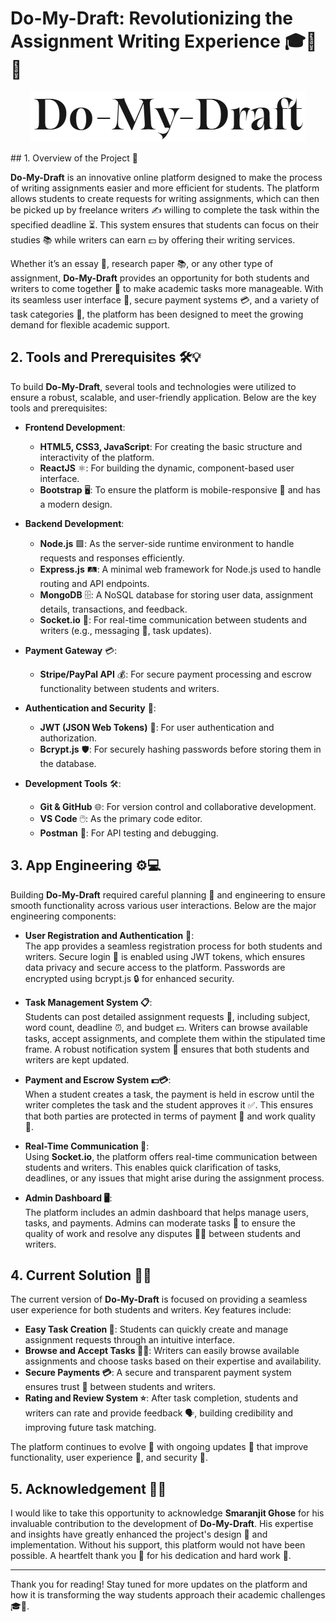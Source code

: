 # Do-My-Draft: Revolutionizing the Assignment Writing Experience 🎓📝🚀

<p align="center">
<img src="./Screenshot 2024-12-27 174335.png">
</p>
## 1. Overview of the Project 🌟

**Do-My-Draft** is an innovative online platform designed to make the process of writing assignments easier and more efficient for students. The platform allows students to create requests for writing assignments, which can then be picked up by freelance writers ✍️ willing to complete the task within the specified deadline ⏳. This system ensures that students can focus on their studies 📚 while writers can earn 💵 by offering their writing services. 

Whether it’s an essay 📄, research paper 📚, or any other type of assignment, **Do-My-Draft** provides an opportunity for both students and writers to come together 🤝 to make academic tasks more manageable. With its seamless user interface 🎨, secure payment systems 💳, and a variety of task categories 📑, the platform has been designed to meet the growing demand for flexible academic support.

## 2. Tools and Prerequisites 🛠️💡

To build **Do-My-Draft**, several tools and technologies were utilized to ensure a robust, scalable, and user-friendly application. Below are the key tools and prerequisites:

- **Frontend Development**:  
  - **HTML5, CSS3, JavaScript**: For creating the basic structure and interactivity of the platform.  
  - **ReactJS** ⚛️: For building the dynamic, component-based user interface.  
  - **Bootstrap** 🖥️: To ensure the platform is mobile-responsive 📱 and has a modern design.

- **Backend Development**:  
  - **Node.js** 🟩: As the server-side runtime environment to handle requests and responses efficiently.  
  - **Express.js** 🛤️: A minimal web framework for Node.js used to handle routing and API endpoints.  
  - **MongoDB** 🗄️: A NoSQL database for storing user data, assignment details, transactions, and feedback.  
  - **Socket.io** 🔗: For real-time communication between students and writers (e.g., messaging 💬, task updates).

- **Payment Gateway** 💳:  
  - **Stripe/PayPal API** 💰: For secure payment processing and escrow functionality between students and writers.

- **Authentication and Security** 🔐:  
  - **JWT (JSON Web Tokens)** 🔑: For user authentication and authorization.  
  - **Bcrypt.js** 🛡️: For securely hashing passwords before storing them in the database.

- **Development Tools** 🛠️:  
  - **Git & GitHub** 🌐: For version control and collaborative development.  
  - **VS Code** 🖱️: As the primary code editor.  
  - **Postman** 🧪: For API testing and debugging.

## 3. App Engineering ⚙️💻

Building **Do-My-Draft** required careful planning 🧠 and engineering to ensure smooth functionality across various user interactions. Below are the major engineering components:

- **User Registration and Authentication** 📝:  
  The app provides a seamless registration process for both students and writers. Secure login 🔐 is enabled using JWT tokens, which ensures data privacy and secure access to the platform. Passwords are encrypted using bcrypt.js 🔒 for enhanced security.

- **Task Management System 📋**:  
  Students can post detailed assignment requests 📑, including subject, word count, deadline ⏰, and budget 💵. Writers can browse available tasks, accept assignments, and complete them within the stipulated time frame. A robust notification system 🔔 ensures that both students and writers are kept updated.

- **Payment and Escrow System 💵💳**:  
  When a student creates a task, the payment is held in escrow until the writer completes the task and the student approves it ✅. This ensures that both parties are protected in terms of payment 💸 and work quality 📜.

- **Real-Time Communication 💬**:  
  Using **Socket.io**, the platform offers real-time communication between students and writers. This enables quick clarification of tasks, deadlines, or any issues that might arise during the assignment process.

- **Admin Dashboard 🖥️**:  
  The platform includes an admin dashboard that helps manage users, tasks, and payments. Admins can moderate tasks 🛑 to ensure the quality of work and resolve any disputes 🧑‍⚖️ between students and writers.

## 4. Current Solution 💼✨

The current version of **Do-My-Draft** is focused on providing a seamless user experience for both students and writers. Key features include:

- **Easy Task Creation 📝**: Students can quickly create and manage assignment requests through an intuitive interface.  
- **Browse and Accept Tasks 🧑‍💻**: Writers can easily browse available assignments and choose tasks based on their expertise and availability.  
- **Secure Payments 💳**: A secure and transparent payment system ensures trust 🤝 between students and writers.  
- **Rating and Review System ⭐️**: After task completion, students and writers can rate and provide feedback 🗣️, building credibility and improving future task matching.

The platform continues to evolve 🌱 with ongoing updates 🔄 that improve functionality, user experience 🎉, and security 🔐.

## 5. Acknowledgement 🙏💖

I would like to take this opportunity to acknowledge **Smaranjit Ghose** for his invaluable contribution to the development of **Do-My-Draft**. His expertise and insights have greatly enhanced the project's design 🎨 and implementation. Without his support, this platform would not have been possible. A heartfelt thank you 🙏 for his dedication and hard work 💪.

---

Thank you for reading! Stay tuned for more updates on the platform and how it is transforming the way students approach their academic challenges 🎓🚀.
